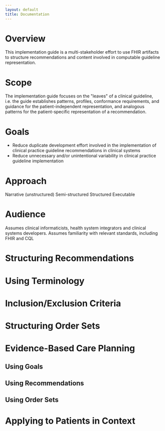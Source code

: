```yaml
---
layout: default
title: Documentation
---
```

# Overview

This implementation guide is a multi-stakeholder effort to use FHIR artifacts to structure recommendations and content involved in computable guideline representation.

# Scope

The implementation guide focuses on the "leaves" of a clinical guideline, i.e. the guide establishes patterns, profiles, conformance requirements, and guidance for the patient-independent representation, and analogous patterns for the patient-specific representation of a recommendation.

# Goals

* Reduce duplicate development effort involved in the implementation of clinical practice guideline recommendations in clinical systems
* Reduce unnecessary and/or unintentional variability in clinical practice guideline implementation

# Approach

Narrative (unstructured)
Semi-structured
Structured
Executable

# Audience

Assumes clinical informaticists, health system integrators and clinical systems developers.
Assumes familiarity with relevant standards, including FHIR and CQL

# Structuring Recommendations

# Using Terminology

# Inclusion/Exclusion Criteria

# Structuring Order Sets

# Evidence-Based Care Planning

## Using Goals
## Using Recommendations
## Using Order Sets
# Applying to Patients in Context
